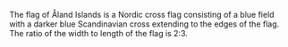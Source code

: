 The flag of Åland Islands is a Nordic cross flag consisting of a blue field with a darker blue Scandinavian cross extending to the edges of the flag. The ratio of the width to length of the flag is 2:3.
